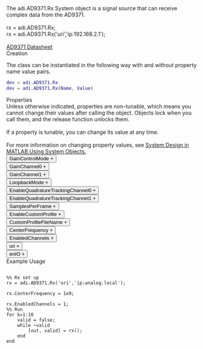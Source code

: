 

<!-- <div class="sysobj_h1">adi.AD9371.Rx</div> -->

<!-- <div class="sysobj_top_desc">
Receive data from Analog Devices AD9361 transceiver
</div> -->

<!-- <div class="sysobj_desc_title">Description</div> -->

<div class="sysobj_desc_txt">
<span>
    The adi.AD9371.Rx System object is a signal source that can receive<br>    complex data from the AD9371.<br> <br>    rx = adi.AD9371.Rx;<br>    rx = adi.AD9371.Rx('uri','ip:192.168.2.1');<br> <br>    <a href="http://www.analog.com/media/en/technical-documentation/data-sheets/AD9371.pdf">AD9371 Datasheet</a><br>
</span>

</div>

<div class="sysobj_desc_title">Creation</div>

The class can be instantiated in the following way with and without property name value pairs.

```matlab
dev = adi.AD9371.Rx
dev = adi.AD9371.Rx(Name, Value)
```

<div class="sysobj_desc_title">Properties</div>

<div class="sysobj_desc_txt">
<span>
Unless otherwise indicated, properties are non-tunable, which means you cannot change their values after calling the object. Objects lock when you call them, and the release function unlocks them.
<br><br>
If a property is tunable, you can change its value at any time.
<br><br>
For more information on changing property values, see <a href="https://www.mathworks.com/help/matlab/matlab_prog/system-design-in-matlab-using-system-objects.html">System Design in MATLAB Using System Objects.</a>
</span>
</div>
<div class="property">
  <button type="button" onclick="collapse('GainControlMode')" class="collapsible-property collapsible-property-GainControlMode">GainControlMode <span style="text-align:right" class="plus-GainControlMode">+</span></button>
  <div class="content content-GainControlMode" style="display: none;">
    <p style="padding: 0px;">specified as one of the following: 'slow_attack' — For signals with slowly changing power levels 'fast_attack' — For signals with rapidly changing power levels 'manual' — For setting the gain manually with the Gain property 'hybrid' — For configuring hybrid AGC mode</p>
  </div>
  </div>
<div class="property">
  <button type="button" onclick="collapse('GainChannel0')" class="collapsible-property collapsible-property-GainChannel0">GainChannel0 <span style="text-align:right" class="plus-GainChannel0">+</span></button>
  <div class="content content-GainChannel0" style="display: none;">
    <p style="padding: 0px;">Channel 0 gain, specified as a scalar from -4 dB to 71 dB. The acceptable minimum and maximum gain setting depends on the center frequency.</p>
  </div>
  </div>
<div class="property">
  <button type="button" onclick="collapse('GainChannel1')" class="collapsible-property collapsible-property-GainChannel1">GainChannel1 <span style="text-align:right" class="plus-GainChannel1">+</span></button>
  <div class="content content-GainChannel1" style="display: none;">
    <p style="padding: 0px;">Channel 1 gain, specified as a scalar from -4 dB to 71 dB. The acceptable minimum and maximum gain setting depends on the center frequency.</p>
  </div>
  </div>
<div class="property">
  <button type="button" onclick="collapse('LoopbackMode')" class="collapsible-property collapsible-property-LoopbackMode">LoopbackMode <span style="text-align:right" class="plus-LoopbackMode">+</span></button>
  <div class="content content-LoopbackMode" style="display: none;">
    <p style="padding: 0px;">Option to set digital loopback mode, specified as 0 or 1. Allows digital loopback of TX data into the RX path. Value  | Mode ---------------------------  0 |  Disable  1 |  Enable</p>
  </div>
  </div>
<div class="property">
  <button type="button" onclick="collapse('EnableQuadratureTrackingChannel0')" class="collapsible-property collapsible-property-EnableQuadratureTrackingChannel0">EnableQuadratureTrackingChannel0 <span style="text-align:right" class="plus-EnableQuadratureTrackingChannel0">+</span></button>
  <div class="content content-EnableQuadratureTrackingChannel0" style="display: none;">
    <p style="padding: 0px;">Option to enable quadrature tracking, specified as true or false. When this property is true, IQ imbalance compensation is applied to the input signal.</p>
  </div>
  </div>
<div class="property">
  <button type="button" onclick="collapse('EnableQuadratureTrackingChannel1')" class="collapsible-property collapsible-property-EnableQuadratureTrackingChannel1">EnableQuadratureTrackingChannel1 <span style="text-align:right" class="plus-EnableQuadratureTrackingChannel1">+</span></button>
  <div class="content content-EnableQuadratureTrackingChannel1" style="display: none;">
    <p style="padding: 0px;">Option to enable quadrature tracking, specified as true or false. When this property is true, IQ imbalance compensation is applied to the input signal.</p>
  </div>
  </div>
<div class="property">
  <button type="button" onclick="collapse('SamplesPerFrame')" class="collapsible-property collapsible-property-SamplesPerFrame">SamplesPerFrame <span style="text-align:right" class="plus-SamplesPerFrame">+</span></button>
  <div class="content content-SamplesPerFrame" style="display: none;">
    <p style="padding: 0px;">Number of samples per frame, specified as an even positive integer from 2 to 16,777,216. Using values less than 3660 can yield poor performance.</p>
  </div>
  </div>
<div class="property">
  <button type="button" onclick="collapse('EnableCustomProfile')" class="collapsible-property collapsible-property-EnableCustomProfile">EnableCustomProfile <span style="text-align:right" class="plus-EnableCustomProfile">+</span></button>
  <div class="content content-EnableCustomProfile" style="display: none;">
    <p style="padding: 0px;">Enable use of custom Profile file to set SamplingRate, RFBandwidth, and FIR in datapaths</p>
  </div>
  </div>
<div class="property">
  <button type="button" onclick="collapse('CustomProfileFileName')" class="collapsible-property collapsible-property-CustomProfileFileName">CustomProfileFileName <span style="text-align:right" class="plus-CustomProfileFileName">+</span></button>
  <div class="content content-CustomProfileFileName" style="display: none;">
    <p style="padding: 0px;">Path to custom Profile file created from profile wizard</p>
  </div>
  </div>
<div class="property">
  <button type="button" onclick="collapse('CenterFrequency')" class="collapsible-property collapsible-property-CenterFrequency">CenterFrequency <span style="text-align:right" class="plus-CenterFrequency">+</span></button>
  <div class="content content-CenterFrequency" style="display: none;">
    <p style="padding: 0px;">RF center frequency, specified in Hz as a scalar. The default is 2.4e9. This property is tunable.</p>
  </div>
  </div>
<div class="property">
  <button type="button" onclick="collapse('EnabledChannels')" class="collapsible-property collapsible-property-EnabledChannels">EnabledChannels <span style="text-align:right" class="plus-EnabledChannels">+</span></button>
  <div class="content content-EnabledChannels" style="display: none;">
    <p style="padding: 0px;">Indexs of channels to be enabled. Input should be a [1xN] vector with the indexes of channels to be enabled. Order is irrelevant</p>
  </div>
  </div>
<div class="property">
  <button type="button" onclick="collapse('uri')" class="collapsible-property collapsible-property-uri">uri <span style="text-align:right" class="plus-uri">+</span></button>
  <div class="content content-uri" style="display: none;">
    <p style="padding: 0px;">Hostname or IP address of remote libIIO deviceHelp for adi.AD9371.Rx/uri is inherited from superclass MATLABSHARED.LIBIIO.BASE</p>
  </div>
  </div>
<div class="property">
  <button type="button" onclick="collapse('enIO')" class="collapsible-property collapsible-property-enIO">enIO <span style="text-align:right" class="plus-enIO">+</span></button>
  <div class="content content-enIO" style="display: none;">
    <p style="padding: 0px;">If true, connects to libIIO device during simulationHelp for adi.AD9371.Rx/enIO is inherited from superclass MATLABSHARED.LIBIIO.BASE</p>
  </div>
  </div>

<div class="sysobj_desc_title">Example Usage</div>

```

%% Rx set up
rx = adi.AD9371.Rx('uri','ip:analog.local');

rx.CenterFrequency = 1e9;

rx.EnabledChannels = 1;
%% Run
for k=1:10
    valid = false;
    while ~valid
        [out, valid] = rx();
    end
end

```
